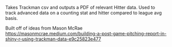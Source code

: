 Takes Trackman csv and outputs a PDF of relevant Hitter data. Used to track advanced data on a counting stat and hitter compared to league avg basis.

Built off of ideas from Mason McRae
https://masonmcrae.medium.com/building-a-post-game-pitching-report-in-shiny-r-using-trackman-data-e9c25823e477
